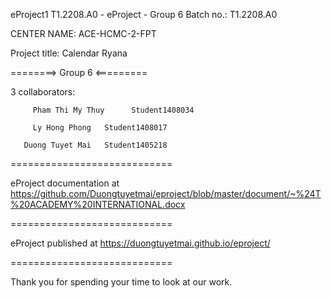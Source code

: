 <p>eProject1
T1.2208.A0 - eProject - Group 6
Batch no.: T1.2208.A0

CENTER NAME: ACE-HCMC-2-FPT

Project title: Calendar Ryana

========> Group 6 <=========

3 collaborators:

         Pham Thi My Thuy      Student1408034

         Ly Hong Phong   Student1408017
         
       Duong Tuyet Mai   Student1405218
============================

eProject documentation at https://github.com/Duongtuyetmai/eproject/blob/master/document/~%24T%20ACADEMY%20INTERNATIONAL.docx

============================

eProject published at   https://duongtuyetmai.github.io/eproject/

============================

Thank you for spending your time to look at our work.
</p>

